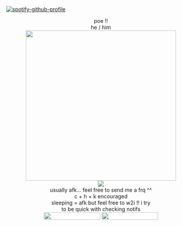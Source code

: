 [![spotify-github-profile](https://spotify-github-profile.kittinanx.com/api/view?uid=12163410715&cover_image=true&theme=natemoo-re&show_offline=false&background_color=121212&interchange=false&bar_color=000000&bar_color_cover=false)](https://github.com/kittinan/spotify-github-profile)
<p align="center">
 poe !!
  <br>
  he / him
  <br>
  <img src="https://media1.tenor.com/m/erquMdvlHqEAAAAd/the-monkees-mike-nesmith.gif" width="400" height="400"/>
  <br>
  <img src="https://64.media.tumblr.com/f511f09a2b50c7b840f6a1dfc3e3c197/4d29be90554a3717-6c/s400x600/1094caea92d018f1aefc91b9d9a5061da003cde5.pnj"/>
  <br>
    usually afk... feel free to send me a frq ^^
  <br>
  c + h + k encouraged 
  <br>
  sleeping = afk but feel free to w2i !! i try
  <br>
  to be quick with checking notifs
  <br>
  <img src="https://64.media.tumblr.com/64eebb3267828eac4b92be9e498bcc2e/7e983b911b6bf8de-6d/s250x400/ac6f96314caeecfd14b5d575c27e4bfdeb2c7c45.gifv"width="150" height="20"/> <img src="https://64.media.tumblr.com/6c429488692eafeab1806a0775885a0f/97d599cc05c3c0b0-7a/s400x600/59832b38f8f110ccdd3e2a525efb9901be90a087.webp"width="150" height="20"/>
</p>
